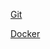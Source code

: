 [Git](https://github.com/Team7IS601/miniproject1/blob/master/Git)

[Docker](https://github.com/Team7IS601/miniproject1/blob/master/Docker.md)
